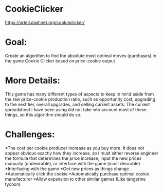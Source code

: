 # CookieClicker
https://orteil.dashnet.org/cookieclicker/

# Goal:
Create an algorithm to find the absolute most optimal moves (purchases) in the game Cookie Clicker based on price-cookie output

# More Details:
This game has many different types of aspects to keep in mind aside from the raw price-cookie production ratio, such as opportunity cost, upgrading to the next tier, overall upgrades, and selling current assets.  The current spreadsheet I have been using did not take into account most of these things, so this algorithm should do so.

# Challenges:
*The cost per cookie producer increase as you buy more.  It does not appear obvious exactly how they increase, so I must either reverse engineer the formula that determines the price increase, input the new prices manually (undesirable), or interface with the game (most desirable)
*Interfacing with the game
  *Get new prices as things change
  *Automatically click the cookie
  *Automatically purchase optimal cookie manufacturer
*Allow expansion to other similar games (Like tangerine tycoon)
